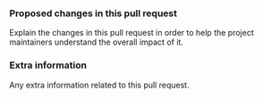 ### Proposed changes in this pull request
Explain the changes in this pull request in order to help the project maintainers understand the overall impact of it.

### Extra information
Any extra information related to this pull request.
